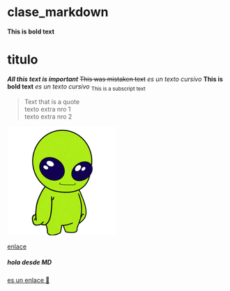 # clase_markdown
**This is bold text**
# titulo
***All this text is important***
~~This was mistaken text~~
*es un texto cursivo*
**This is bold text**
*es un texto cursivo*
<sub>This is a subscript text</sub>
> Text that is a quote <br/>
> texto extra nro 1
> <br/>
> texto extra nro 2

![logo](logo_freekee.png)

[enlace](https://dillinger.io/)
<br/>
<h5>hola desde MD</h5>
<a href="https://dillinger.io/">es un enlace 💙</a>
